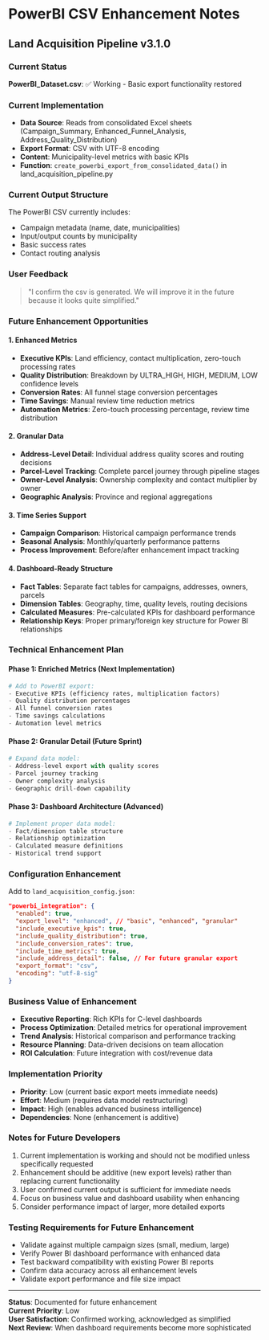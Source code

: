 # PowerBI CSV Enhancement Notes
## Land Acquisition Pipeline v3.1.0

### Current Status
**PowerBI_Dataset.csv**: ✅ Working - Basic export functionality restored

### Current Implementation
- **Data Source**: Reads from consolidated Excel sheets (Campaign_Summary, Enhanced_Funnel_Analysis, Address_Quality_Distribution)
- **Export Format**: CSV with UTF-8 encoding
- **Content**: Municipality-level metrics with basic KPIs
- **Function**: `create_powerbi_export_from_consolidated_data()` in land_acquisition_pipeline.py

### Current Output Structure
The PowerBI CSV currently includes:
- Campaign metadata (name, date, municipalities)
- Input/output counts by municipality
- Basic success rates
- Contact routing analysis

### User Feedback
> "I confirm the csv is generated. We will improve it in the future because it looks quite simplified."

### Future Enhancement Opportunities

#### 1. Enhanced Metrics
- **Executive KPIs**: Land efficiency, contact multiplication, zero-touch processing rates
- **Quality Distribution**: Breakdown by ULTRA_HIGH, HIGH, MEDIUM, LOW confidence levels
- **Conversion Rates**: All funnel stage conversion percentages
- **Time Savings**: Manual review time reduction metrics
- **Automation Metrics**: Zero-touch processing percentage, review time distribution

#### 2. Granular Data
- **Address-Level Detail**: Individual address quality scores and routing decisions
- **Parcel-Level Tracking**: Complete parcel journey through pipeline stages
- **Owner-Level Analysis**: Ownership complexity and contact multiplier by owner
- **Geographic Analysis**: Province and regional aggregations

#### 3. Time Series Support
- **Campaign Comparison**: Historical campaign performance trends
- **Seasonal Analysis**: Monthly/quarterly performance patterns
- **Process Improvement**: Before/after enhancement impact tracking

#### 4. Dashboard-Ready Structure
- **Fact Tables**: Separate fact tables for campaigns, addresses, owners, parcels
- **Dimension Tables**: Geography, time, quality levels, routing decisions
- **Calculated Measures**: Pre-calculated KPIs for dashboard performance
- **Relationship Keys**: Proper primary/foreign key structure for Power BI relationships

### Technical Enhancement Plan

#### Phase 1: Enriched Metrics (Next Implementation)
```python
# Add to PowerBI export:
- Executive KPIs (efficiency rates, multiplication factors)
- Quality distribution percentages
- All funnel conversion rates
- Time savings calculations
- Automation level metrics
```

#### Phase 2: Granular Detail (Future Sprint)
```python
# Expand data model:
- Address-level export with quality scores
- Parcel journey tracking
- Owner complexity analysis
- Geographic drill-down capability
```

#### Phase 3: Dashboard Architecture (Advanced)
```python
# Implement proper data model:
- Fact/dimension table structure
- Relationship optimization
- Calculated measure definitions
- Historical trend support
```

### Configuration Enhancement
Add to `land_acquisition_config.json`:
```json
"powerbi_integration": {
  "enabled": true,
  "export_level": "enhanced", // "basic", "enhanced", "granular"
  "include_executive_kpis": true,
  "include_quality_distribution": true,
  "include_conversion_rates": true,
  "include_time_metrics": true,
  "include_address_detail": false, // For future granular export
  "export_format": "csv",
  "encoding": "utf-8-sig"
}
```

### Business Value of Enhancement
- **Executive Reporting**: Rich KPIs for C-level dashboards
- **Process Optimization**: Detailed metrics for operational improvement
- **Trend Analysis**: Historical comparison and performance tracking
- **Resource Planning**: Data-driven decisions on team allocation
- **ROI Calculation**: Future integration with cost/revenue data

### Implementation Priority
- **Priority**: Low (current basic export meets immediate needs)
- **Effort**: Medium (requires data model restructuring)
- **Impact**: High (enables advanced business intelligence)
- **Dependencies**: None (enhancement is additive)

### Notes for Future Developers
1. Current implementation is working and should not be modified unless specifically requested
2. Enhancement should be additive (new export levels) rather than replacing current functionality
3. User confirmed current output is sufficient for immediate needs
4. Focus on business value and dashboard usability when enhancing
5. Consider performance impact of larger, more detailed exports

### Testing Requirements for Future Enhancement
- Validate against multiple campaign sizes (small, medium, large)
- Verify Power BI dashboard performance with enhanced data
- Test backward compatibility with existing Power BI reports
- Confirm data accuracy across all enhancement levels
- Validate export performance and file size impact

---
**Status**: Documented for future enhancement  
**Current Priority**: Low  
**User Satisfaction**: Confirmed working, acknowledged as simplified  
**Next Review**: When dashboard requirements become more sophisticated